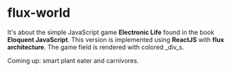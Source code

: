 # flux-world
It's about the simple JavaScript game __Electronic Life__ found in the book __Eloquent JavaScript__. This version is implemented using __ReactJS__ with __flux architecture__. The game field is rendered with colored _div_s.

Coming up: smart plant eater and carnivores.
